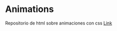 # Animations
Repositorio de html sobre animaciones con css
<a href="https://sandieg0.github.io/Animations/contexto-de-apilamiento.html">Link</a>
